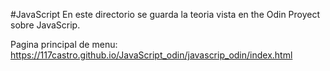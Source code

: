#JavaScript
En este directorio se guarda la teoria vista en the Odin Proyect sobre JavaScrip.

Pagina principal de menu: https://117castro.github.io/JavaScript_odin/javascrip_odin/index.html 

